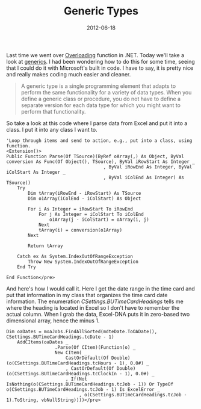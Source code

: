﻿---
date: 2012-06-18
title: Generic Types
tags:
  - vb.net
  - code
  - generic-types
---

Last time we went over <a href="2012/06/07/overloading-in-vb-net/">Overloading</a> function in .NET. Today we'll take a look at <a href="http://msdn.microsoft.com/en-us/library/w256ka79.aspx">generics</a>. I had been wondering how to do this for some time, seeing that I could do it with Microsoft's built in code. I have to say, it is pretty nice and really makes coding much easier and cleaner.

<blockquote>A generic type is a single programming element that adapts to perform the same functionality for a variety of data types. When you define a generic class or procedure, you do not have to define a separate version for each data type for which you might want to perform that functionality.</blockquote>

So take a look at this code where I parse data from Excel and put it into a class. I put it into any class I want to.

``` vbscript
'Loop through items and send to action, e.g., put into a class, using function.
<Extension()>
Public Function Parse(Of TSource)(ByRef oArray(,) As Object, ByVal conversion As Func(Of Object(), TSource), ByVal iRowStart As Integer _
                                    , ByVal iRowEnd As Integer, ByVal iColStart As Integer _
                                    , ByVal iColEnd As Integer) As TSource()
    Try
        Dim tArray(iRowEnd - iRowStart) As TSource
        Dim o1Array(iColEnd - iColStart) As Object

        For i As Integer = iRowStart To iRowEnd
            For j As Integer = iColStart To iColEnd
                o1Array(j - iColStart) = oArray(i, j)
            Next
            tArray(i) = conversion(o1Array)
        Next

        Return tArray

    Catch ex As System.IndexOutOfRangeException
        Throw New System.IndexOutOfRangeException
    End Try

End Function</pre>
```

And here's how I would call it. Here I get the date range in the time card and put that information in my class that organizes the time card date information. The enumeration <i>CSettings.BUTimeCardHeadings</i> tells me where the heading is located in Excel so I don't have to remember the actual column. When I grab the data, Excel-DNA puts it in zero-based two dimensional array, hence the minus 1.

``` vbscript
Dim oaDates = moaJobs.FindAllSorted(mdteDate.ToOADate(), CSettings.BUTimeCardHeadings.tcDate - 1)
    AddCItems(oaDates _
                  .Parse(Of CItem)(Function(o) _
                  New CItem( _
                      CastOrDefault(Of Double)(o(CSettings.BUTimeCardHeadings.tcHours - 1), 0.0#) _
                      , CastOrDefault(Of Double)(o(CSettings.BUTimeCardHeadings.tcClockIn - 1), 0.0#) _
                      , If(Not IsNothing(o(CSettings.BUTimeCardHeadings.tcJob - 1)) Or TypeOf o(CSettings.BUTimeCardHeadings.tcJob - 1) Is ExcelError _
                           , o(CSettings.BUTimeCardHeadings.tcJob - 1).ToString, vbNullString))))</pre>
```

